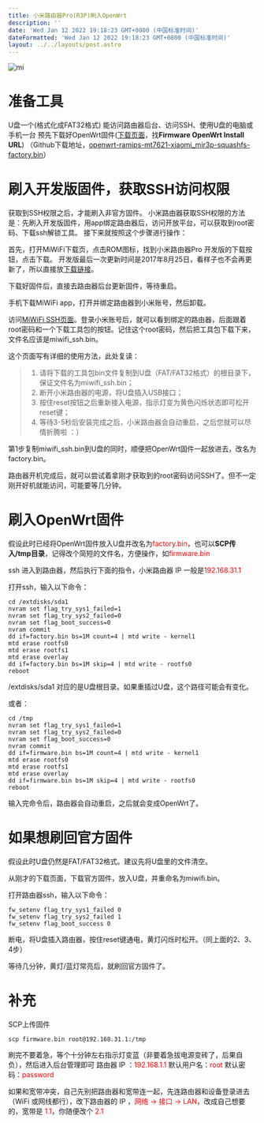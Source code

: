 ```yaml
---
title: 小米路由器Pro(R3P)刷入OpenWrt
description: ''
date: 'Wed Jan 12 2022 19:18:23 GMT+0800 (中国标准时间)'
dateFormatted: 'Wed Jan 12 2022 19:18:23 GMT+0800 (中国标准时间)'
layout: ../../layouts/post.astro
---
```

![mi](/assets/IMG_1.jpg)
<!-- more -->
# 准备工具
U盘一个(格式化成FAT32格式) 能访问路由器后台、访问SSH、使用U盘的电脑或手机一台 预先下载好OpenWrt固件([下载页面](https://openwrt.org/toh/hwdata/xiaomi/xiaomi_mi_router_3_pro)，找**Firmware OpenWrt Install URL**)
（Github下载地址，[openwrt-ramips-mt7621-xiaomi_mir3p-squashfs-factory.bin](https://github.com/cyr580/openwrt-ramips-mt7621-xiaomi_mir3p/blob/master/openwrt-ramips-mt7621-xiaomi_mir3p-squashfs-factory.bin?raw=true)）

# 刷入开发版固件，获取SSH访问权限
获取到SSH权限之后，才能刷入非官方固件。
小米路由器获取SSH权限的方法是：先刷入开发版固件，用app绑定路由器后，访问开放平台，可以获取到root密码、下载ssh解锁工具。
接下来就按照这个步骤进行操作：

首先，打开MiWiFi下载页，点击ROM图标，找到小米路由器Pro 开发版的下载按钮，点击下载。 开发版最后一次更新时间是2017年8月25日，看样子也不会再更新了，所以直接放[下载链接](http://bigota.miwifi.com/xiaoqiang/rom/r3p/miwifi_r3p_firmware_daddf_2.13.65.bin)。

下载好固件后，直接去路由器后台更新固件，等待重启。

手机下载MiWiFi app，打开并绑定路由器到小米账号，然后卸载。

访问[MiWiFi SSH页面](https://d.miwifi.com/rom/ssh)。登录小米账号后，就可以看到绑定的路由器，后面跟着root密码和一个下载工具包的按钮。记住这个root密码，然后把工具包下载下来，文件名应该是miwifi_ssh.bin。

这个页面写有详细的使用方法，此处复读：
> 1. 请将下载的工具包bin文件复制到U盘（FAT/FAT32格式）的根目录下，保证文件名为miwifi_ssh.bin；
> 2. 断开小米路由器的电源，将U盘插入USB接口；
> 3. 按住reset按钮之后重新接入电源，指示灯变为黄色闪烁状态即可松开reset键；
> 4. 等待3-5秒后安装完成之后，小米路由器会自动重启，之后您就可以尽情折腾啦 ：）

第1步复制miwifi_ssh.bin到U盘的同时，顺便把OpenWrt固件一起放进去，改名为factory.bin。

路由器开机完成后，就可以尝试着拿刚才获取到的root密码访问SSH了。但不一定刚开好机就能访问，可能要等几分钟。

# 刷入OpenWrt固件
假设此时已经将OpenWrt固件放入U盘并改名为<font color=red>factory.bin</font>，也可以**SCP传入/tmp目录**，记得改个简短的文件名，方便操作，如<font color=red>firmware.bin</font>

ssh 进入到路由器，然后执行下面的指令，小米路由器 IP 一般是<font color=red>192.168.31.1</font>

打开ssh，输入以下命令：
```
cd /extdisks/sda1
nvram set flag_try_sys1_failed=1
nvram set flag_try_sys2_failed=0
nvram set flag_boot_success=0
nvram commit
dd if=factory.bin bs=1M count=4 | mtd write - kernel1
mtd erase rootfs0
mtd erase rootfs1
mtd erase overlay
dd if=factory.bin bs=1M skip=4 | mtd write - rootfs0
reboot
```

/extdisks/sda1 对应的是U盘根目录。如果重插过U盘，这个路径可能会有变化。

或者：
```
cd /tmp
nvram set flag_try_sys1_failed=1 
nvram set flag_try_sys2_failed=0 
nvram set flag_boot_success=0 
nvram commit
dd if=firmware.bin bs=1M count=4 | mtd write - kernel1
mtd erase rootfs0
mtd erase rootfs1
mtd erase overlay
dd if=firmware.bin bs=1M skip=4 | mtd write - rootfs0
reboot
```

输入完命令后，路由器会自动重启，之后就会变成OpenWrt了。

# 如果想刷回官方固件
假设此时U盘仍然是FAT/FAT32格式。建议先将U盘里的文件清空。

从刚才的下载页面，下载官方固件，放入U盘，并重命名为miwifi.bin。

打开路由器ssh，输入以下命令：

```
fw_setenv flag_try_sys1_failed 0
fw_setenv flag_try_sys2_failed 1
fw_setenv flag_boot_success 0
```
断电，将U盘插入路由器，按住reset键通电，黄灯闪烁时松开。（同上面的2、3、4步）

等待几分钟，黄灯/蓝灯常亮后，就刷回官方固件了。

# 补充
SCP上传固件
```
scp firmware.bin root@192.168.31.1:/tmp
```

刷完不要着急，等个十分钟左右指示灯变蓝（非要着急拔电源变砖了，后果自负），然后进入后台管理即可
路由器 IP ：<font color=red>192.168.1.1</font>
默认用户名：<font color=red>root</font>
默认密码：<font color=red>password</font>

如果和宽带冲突，自己先别把路由器和宽带连一起，先连路由器和设备登录进去（WiFi 或网线都行），改下路由器的 IP ，<font color=red>网络 -> 接口 -> LAN</font>，改成自己想要的，宽带是 <font color=red>1.1</font>，你随便改个 <font color=red>2.1</font>
